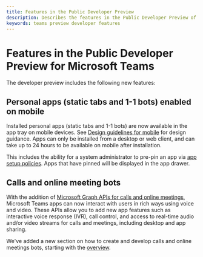 ```yaml
---
title: Features in the Public Developer Preview
description: Describes the features in the Public Developer Preview of Microsoft Teams
keywords: teams preview developer features
---
```


# Features in the Public Developer Preview for Microsoft Teams

The developer preview includes the following new features:

## Personal apps (static tabs and 1-1 bots) enabled on mobile

Installed personal apps (static tabs and 1-1 bots) are now available in the app tray on mobile devices. See [Design guidelines for mobile](~/resources/design/framework/tabs-mobile.md) for design guidance. Apps can only be installed from a desktop or web client, and can take up to 24 hours to be available on mobile after installation. 

This includes the ability for a system administrator to pre-pin an app via [app setup policies](/microsoftteams/teams-app-setup-policies). Apps that have pinned will be displayed in the app drawer.

## Calls and online meeting bots

With the addition of [Microsoft Graph APIs for calls and online meetings](/graph/api/resources/calls-api-overview), Microsoft Teams apps can now interact with users in rich ways using voice and video. These APIs allow you to add new app features such as interactive voice response (IVR), call control, and access to real-time audio and/or video streams for calls and meetings, including desktop and app sharing.

We've added a new section on how to create and develop calls and online meetings bots, starting with the [overview](~/concepts/calls-and-meetings/calls-meetings-bots-overview.md).

